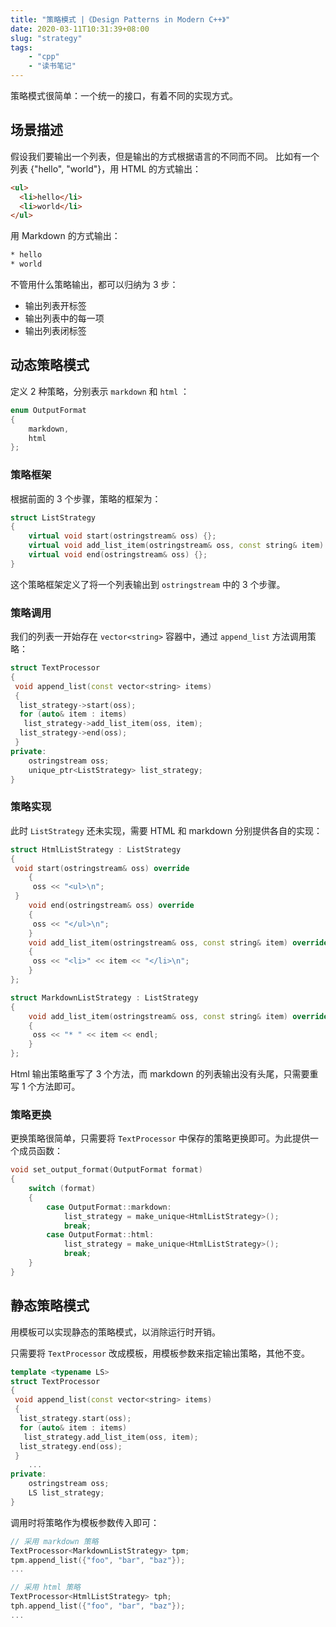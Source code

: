 ```yaml
---
title: "策略模式 |《Design Patterns in Modern C++》"
date: 2020-03-11T10:31:39+08:00
slug: "strategy"
tags:
    - "cpp"
    - "读书笔记"
---
```


策略模式很简单：一个统一的接口，有着不同的实现方式。

## 场景描述

假设我们要输出一个列表，但是输出的方式根据语言的不同而不同。
比如有一个列表 {"hello", "world"}，用 HTML 的方式输出：

```html
<ul>
  <li>hello</li>
  <li>world</li>
</ul>
```

用 Markdown 的方式输出：

```html
* hello
* world
```

不管用什么策略输出，都可以归纳为 3 步：

- 输出列表开标签
- 输出列表中的每一项
- 输出列表闭标签

## 动态策略模式

定义 2 种策略，分别表示 `markdown` 和 `html` ：

```cpp
enum OutputFormat
{
    markdown,
    html
};
```

### 策略框架

根据前面的 3 个步骤，策略的框架为：

```cpp
struct ListStrategy
{
    virtual void start(ostringstream& oss) {};
    virtual void add_list_item(ostringstream& oss, const string& item) {};
    virtual void end(ostringstream& oss) {};
}
```

这个策略框架定义了将一个列表输出到 `ostringstream` 中的 3 个步骤。

### 策略调用

我们的列表一开始存在 `vector<string>` 容器中，通过 `append_list` 方法调用策略：

```cpp
struct TextProcessor
{
 void append_list(const vector<string> items)
 {
  list_strategy->start(oss);
  for (auto& item : items)
   list_strategy->add_list_item(oss, item);
  list_strategy->end(oss);
 }
private:
    ostringstream oss;
    unique_ptr<ListStrategy> list_strategy;
}
```

### 策略实现

此时 `ListStrategy` 还未实现，需要 HTML 和 markdown 分别提供各自的实现：

```cpp
struct HtmlListStrategy : ListStrategy
{
 void start(ostringstream& oss) override
    {
     oss << "<ul>\n";
 }
    void end(ostringstream& oss) override
    {
     oss << "</ul>\n";
    }
    void add_list_item(ostringstream& oss, const string& item) override
    {
     oss << "<li>" << item << "</li>\n";
    }
};

struct MarkdownListStrategy : ListStrategy
{
    void add_list_item(ostringstream& oss, const string& item) override
    {
     oss << "* " << item << endl;
    }
};
```

Html 输出策略重写了 3 个方法，而 markdown 的列表输出没有头尾，只需要重写 1 个方法即可。

### 策略更换

更换策略很简单，只需要将 `TextProcessor` 中保存的策略更换即可。为此提供一个成员函数：

```cpp
void set_output_format(OutputFormat format)
{
    switch (format)
    {
        case OutputFormat::markdown:
            list_strategy = make_unique<HtmlListStrategy>();
            break;
        case OutputFormat::html:
            list_strategy = make_unique<HtmlListStrategy>();
            break;
    }
}
```

## 静态策略模式

用模板可以实现静态的策略模式，以消除运行时开销。

只需要将 `TextProcessor` 改成模板，用模板参数来指定输出策略，其他不变。

```cpp
template <typename LS>
struct TextProcessor
{
 void append_list(const vector<string> items)
 {
  list_strategy.start(oss);
  for (auto& item : items)
   list_strategy.add_list_item(oss, item);
  list_strategy.end(oss);
 }
    ...
private:
    ostringstream oss;
    LS list_strategy;
}
```

调用时将策略作为模板参数传入即可：

```cpp
// 采用 markdown 策略
TextProcessor<MarkdownListStrategy> tpm;
tpm.append_list({"foo", "bar", "baz"});
...

// 采用 html 策略
TextProcessor<HtmlListStrategy> tph;
tph.append_list({"foo", "bar", "baz"});
...

```
